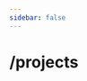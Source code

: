 ```yaml
---
sidebar: false
---
```


# /projects

<ArticleCard
  link="/projects/katamari.html"
  title="Recreating Katamari Damacy"
  date="14 April 2021"
  description="I've been watching my partner play through on the Nintendo Switch lately. I'd never really played or seen this game, only heard about it as the game where you roll a bunch of stuff into a ball."
/>

<ArticleCard
  link="/projects/simple-third-person-movement.html"
  title="Third Person Movement"
  date="03 April 2021"
  description="The third person character controller is a staple in platformers and shooters. While there are many assets for pre-built controllers for quick prototypes, I wanted to try my hand at making one and seeing what went into creating a playable third-person character -- what made it feel responsive or laggy, what range of animations/actions were crucial, and how could I make one that was useful as a base for future extensibility."
/>

